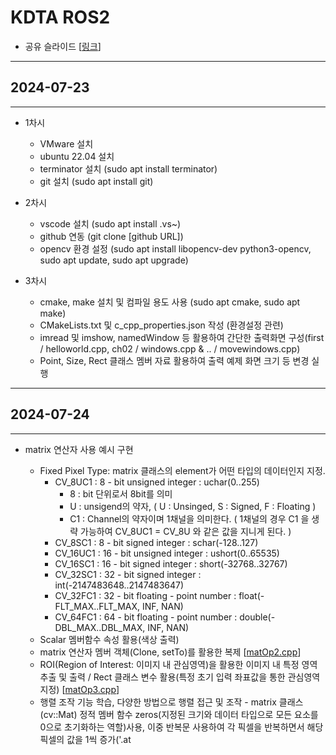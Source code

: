 # KDTA ROS2

- 공유 슬라이드 [[링크](https://docs.google.com/presentation/d/1453nx14DVMk0nBLW7jpt0g6x7a7z2wuNaJKmcVQi4rw/edit?usp=sharing)]

---

## 2024-07-23

---
- 1차시
  - VMware 설치
  - ubuntu 22.04 설치
  - terminator 설치 (sudo apt install terminator)
  - git 설치 (sudo apt install git)

- 2차시
  - vscode 설치 (sudo apt install .vs~)
  - github 연동 (git clone [github URL])
  - opencv 환경 설정 (sudo apt install libopencv-dev python3-opencv, sudo apt update, sudo apt upgrade)

- 3차시
  - cmake, make 설치 및 컴파일 용도 사용 (sudo apt cmake, sudo apt make)
  - CMakeLists.txt 및 c_cpp_properties.json 작성 (환경설정 관련)
  - imread 및 imshow, namedWindow 등 활용하여 간단한 출력화면 구성(first / helloworld.cpp, ch02 / windows.cpp & .. / movewindows.cpp)
  - Point, Size, Rect 클래스 멤버 자료 활용하여 출력 예제 화면 크기 등 변경 실행


---

## 2024-07-24

---
- matrix 연산자 사용 예시 구현
  - Fixed Pixel Type: matrix 클래스의 element가 어떤 타입의 데이터인지 지정.
    - CV_8UC1 : 8 - bit unsigned integer : uchar(0..255)
      - 8 : bit 단위로서 8bit를 의미
      - U : unsigend의 약자, ( U : Unsinged, S : Signed, F : Floating )
      - C1 : Channel의 약자이며 1채널을 의미한다. ( 1채널의 경우 C1 을 생략 가능하여 CV_8UC1 = CV_8U 와 같은 값을 지니게 된다. )
    - CV_8SC1 : 8 - bit signed integer : schar(-128..127)
    - CV_16UC1 : 16 - bit unsigned integer : ushort(0..65535)
    - CV_16SC1 : 16 - bit signed integer : short(-32768..32767)
    - CV_32SC1 : 32 - bit signed integer : int(-2147483648..2147483647)
    - CV_32FC1 : 32 - bit floating - point number : float(-FLT_MAX..FLT_MAX, INF, NAN)
    - CV_64FC1 : 64 - bit floating - point number : double(-DBL_MAX..DBL_MAX, INF, NAN)
  - Scalar 멤버함수 속성 활용(색상 출력)
  - matrix 연산자 멤버 객체(Clone, setTo)를 활용한 복제 [[matOp2.cpp](https://github.com/top-to-toe/KDTA_ROS2/blob/main/opencv/ch03/matOp2.cpp)]
  - ROI(Region of Interest: 이미지 내 관심영역)을 활용한 이미지 내 특정 영역 추출 및 출력 / Rect 클래스 변수 활용(특정 초기 입력 좌표값을 통한 관심영역 지정)
    [[matOp3.cpp](https://github.com/top-to-toe/KDTA_ROS2/blob/main/opencv/ch03/matOp3.cpp)]
  - 행렬 조작 기능 학습, 다양한 방법으로 행렬 접근 및 조작 - matrix 클래스(cv::Mat) 정적 멤버 함수 zeros(지정된 크기와 데이터 타입으로 모든 요소를 0으로 초기화하는 역할)사용, 이중 반복문 사용하여 각 픽셀을 반복하면서 해당 픽셀의 값을 1씩 증가('.at<Template>' method를 사용하여 요소에 접근, point 및 iteraotr 각각 활용)
    [[matOp4.cpp](https://github.com/top-to-toe/KDTA_ROS2/blob/main/opencv/ch03/matOp4.cpp)]
  - 외부 저장 공간에 데이터 저장 및 출력 [[matOp5.cpp](https://github.com/top-to-toe/KDTA_ROS2/blob/main/opencv/ch03/matOp5.cpp)]
  - 벡터(Vec3b 사용) 및 스칼라(Scalar) 행렬 객체를 활용한 색상 출력 [[vecOp.cpp](https://github.com/top-to-toe/KDTA_ROS2/blob/main/opencv/ch03/vecOp.cpp)]


- VideoCapture / VideoWriter 클래스 (ch04)
  * 디바이스의 카메라를 통한 비디오 영상 출력 / videoWriter 클래스 객체를 활용하여 동영상 파일 생성 [[video.cpp](https://github.com/top-to-toe/KDTA_ROS2/blob/main/opencv/ch04/video.cpp)]  
    (실습 노트북의 내장 카메라 접근 이슈로 인해 저장된 동영상을 출력)
  * line 그리기 [[line.cpp](https://github.com/top-to-toe/KDTA_ROS2/blob/main/opencv/ch04/line.cpp)]
  * keyboard 조작
    [[keyboard.cpp](https://github.com/top-to-toe/KDTA_ROS2/blob/main/opencv/ch04/keyboard.cpp)]
    [[keyboard2.cpp](https://github.com/top-to-toe/KDTA_ROS2/blob/main/opencv/ch04/keyboard2.cpp)]


---

## 2024-07-25

---
- mouse 기능 동작에 따른 관련 이벤트 표현 [[mouseTest.cpp](https://github.com/top-to-toe/KDTA_ROS2/blob/main/opencv/ch04/mouseTest.cpp)]
- trackBar 조작 기능 구현 [[trackBarTest.cpp](https://github.com/top-to-toe/KDTA_ROS2/blob/main/opencv/ch04/trackBarTest.cpp)] / [[trackBarTest2.cpp](https://github.com/top-to-toe/KDTA_ROS2/blob/main/opencv/ch04/trackBarTest2.cpp)]
- 이미지 합성 [[maskSetTo.cpp](https://github.com/top-to-toe/KDTA_ROS2/blob/main/opencv/ch04/maskSetTo.cpp)]
  - setTo함수로 합성될 이미지에 대해 색상 변경
  - copyTo함수로 합성
  - Masking 되어있는 이미지에 대해 읽어올때(imread()) 속성값으로 인자에 IMREAD_GRAYSCALE를 기재
- file 저장 [[filestorageTest.cpp](https://github.com/top-to-toe/KDTA_ROS2/blob/main/opencv/ch04/filestorageTest.cpp)]
  - FileStorage 클래스 객체의 open함수로 저장될 위치 및 FileStorage::WRITE 속성을 통해 저장에 대해 명시
- 저장된 파일 내용 불러오기 [[fileStorageReadTest.cpp](https://github.com/top-to-toe/KDTA_ROS2/blob/main/opencv/ch04/fileStorageReadTest.cpp)]
  - FileStorage::READ로 저장된 파일을 불러옴에 대해 명시
- chapter 마무리 과제 진행 [[mouseRGBPoint_myself.cpp](https://github.com/top-to-toe/KDTA_ROS2/blob/main/opencv/ch04/mouseRGBPoint_myself.cpp)]
  1. TickMeter 객체 사용: TickMeter를 이용하여 tm1과 tm2를 선언하고 시작(tm1.start(), tm2.start()) 및 종료(tm1.stop(), tm2.stop()) 시간을 측정합니다. 이는 FPS 측정과 최적화를 위한 핵심 요소입니다.
  2. 이미지 처리 및 출력: imshow() 함수를 이용하여 img_display 이미지를 출력하고, ESC 키 입력 시 프로그램을 종료합니다. 또한, 현재 마우스 위치에 따라 사각형을 그립니다.
  3. FPS 관리 및 대기 시간 계산: tm1.getFPS()를 이용하여 현재 FPS를 계산하고, 목표 FPS보다 높으면 추가적인 슬립을 통해 CPU 소비를 조정합니다.
  4. 마우스 이벤트 처리: onMouse() 함수를 이용하여 마우스 이벤트를 처리하고, 왼쪽 마우스 클릭 시 클릭한 픽셀의 RGB 값을 출력하고 rgbValues 벡터에 저장합니다.
  5. 파일 저장: 마지막으로, ESC 키 입력 시 rgbValues에 저장된 RGB 값을 JSON 파일로 저장합니다.
  
  - 강사님 구현 코드 [[mouseRGBPoint.cpp](https://github.com/top-to-toe/KDTA_ROS2/blob/main/opencv/ch04/mouseRGBPoint.cpp)]